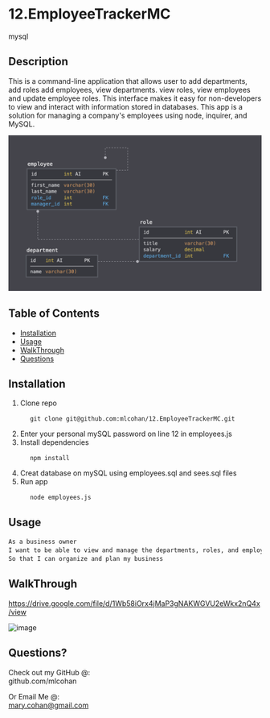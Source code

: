# 12.EmployeeTrackerMC
mysql

## Description
This is a command-line application that allows user to add departments, add roles add employees, view departments. view roles, view employees and update employee roles. This interface makes it easy for non-developers to view and interact with information stored in databases.  This app is a solution for managing a company's employees using node, inquirer, and MySQL.

![Database Schema](schema.png)

## Table of Contents
* [Installation](#installation)
* [Usage](#usage)
* [WalkThrough](#walkthrough)
* [Questions](#questions)


## Installation
1. Clone repo <br>
```
      git clone git@github.com:mlcohan/12.EmployeeTrackerMC.git
```
2. Enter your personal mySQL password on line 12 in employees.js
3. Install dependencies <br>
```
      npm install 
```
4. Creat database on mySQL using employees.sql and sees.sql files
5. Run app <br>
```
      node employees.js
```

## Usage 
```md
As a business owner
I want to be able to view and manage the departments, roles, and employees in my company
So that I can organize and plan my business
```

## WalkThrough

https://drive.google.com/file/d/1Wb58iOrx4jMaP3gNAKWGVU2eWkx2nQ4x/view

![image](https://user-images.githubusercontent.com/38632935/111885827-73200280-8987-11eb-9813-0d46520ef611.png)



## Questions?
   
Check out my GitHub @: <br>
github.com/mlcohan

Or Email Me @: <br>
mary.cohan@gmail.com

